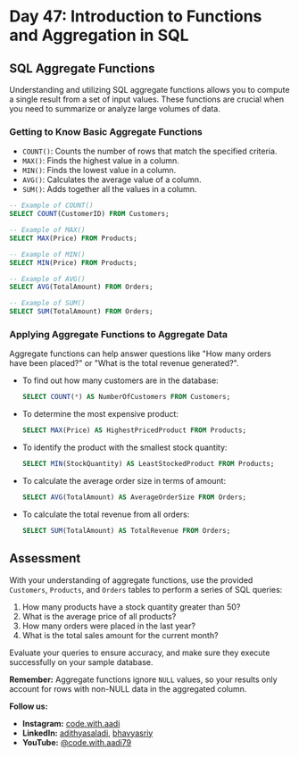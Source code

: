 # Day 47: Introduction to Functions and Aggregation in SQL

## SQL Aggregate Functions

Understanding and utilizing SQL aggregate functions allows you to compute a single result from a set of input values. These functions are crucial when you need to summarize or analyze large volumes of data.

### Getting to Know Basic Aggregate Functions

- `COUNT()`: Counts the number of rows that match the specified criteria.
- `MAX()`: Finds the highest value in a column.
- `MIN()`: Finds the lowest value in a column.
- `AVG()`: Calculates the average value of a column.
- `SUM()`: Adds together all the values in a column.

```sql
-- Example of COUNT()
SELECT COUNT(CustomerID) FROM Customers;

-- Example of MAX()
SELECT MAX(Price) FROM Products;

-- Example of MIN()
SELECT MIN(Price) FROM Products;

-- Example of AVG()
SELECT AVG(TotalAmount) FROM Orders;

-- Example of SUM()
SELECT SUM(TotalAmount) FROM Orders;
```

### Applying Aggregate Functions to Aggregate Data

Aggregate functions can help answer questions like "How many orders have been placed?" or "What is the total revenue generated?".

- To find out how many customers are in the database:
  ```sql
  SELECT COUNT(*) AS NumberOfCustomers FROM Customers;
  ```
- To determine the most expensive product:
  ```sql
  SELECT MAX(Price) AS HighestPricedProduct FROM Products;
  ```
- To identify the product with the smallest stock quantity:
  ```sql
  SELECT MIN(StockQuantity) AS LeastStockedProduct FROM Products;
  ```
- To calculate the average order size in terms of amount:
  ```sql
  SELECT AVG(TotalAmount) AS AverageOrderSize FROM Orders;
  ```
- To calculate the total revenue from all orders:
  ```sql
  SELECT SUM(TotalAmount) AS TotalRevenue FROM Orders;
  ```

## Assessment

With your understanding of aggregate functions, use the provided `Customers`, `Products`, and `Orders` tables to perform a series of SQL queries:

1. How many products have a stock quantity greater than 50?
2. What is the average price of all products?
3. How many orders were placed in the last year?
4. What is the total sales amount for the current month?

Evaluate your queries to ensure accuracy, and make sure they execute successfully on your sample database.

**Remember:** Aggregate functions ignore `NULL` values, so your results only account for rows with non-NULL data in the aggregated column.

**Follow us:**

- **Instagram:** [code.with.aadi](https://www.instagram.com/code.with.aadi/)
- **LinkedIn:** [adithyasaladi](https://www.linkedin.com/in/adithyasaladi/), [bhavyasriy](https://www.linkedin.com/in/bhavyasriy/)
- **YouTube:** [@code.with.aadi79](https://www.youtube.com/@Code.with.aadi79)